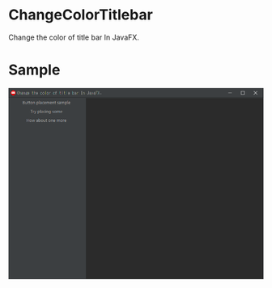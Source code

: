 # ChangeColorTitlebar
Change the color of title bar In JavaFX.

# Sample
![Sample Image](images/sample.png)
